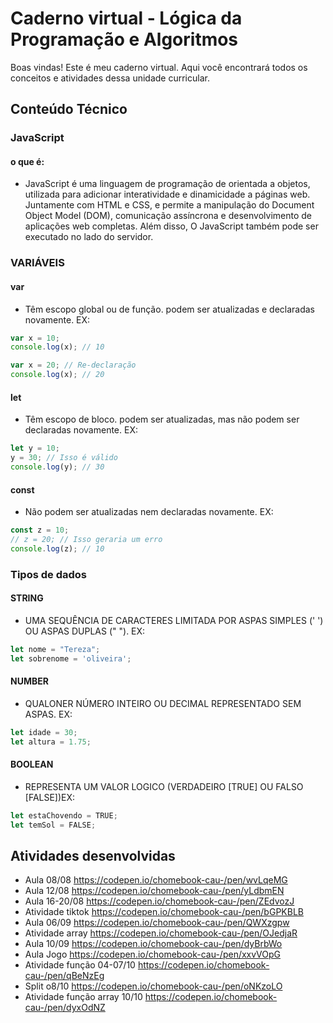 # Caderno virtual - Lógica da Programação e Algoritmos
Boas vindas! Este é meu caderno virtual. Aqui você encontrará todos os conceitos e atividades dessa unidade curricular. 

## Conteúdo Técnico
### JavaScript
#### o que é:
- JavaScript é uma linguagem de programação de orientada a objetos, utilizada para adicionar interatividade e dinamicidade a páginas web. Juntamente com HTML e CSS, e permite a manipulação do Document Object Model (DOM), comunicação assíncrona e desenvolvimento de aplicações web completas. Além disso, O JavaScript também pode ser executado no lado do servidor.

### VARIÁVEIS
#### var
- Têm escopo global ou de função. podem ser atualizadas e declaradas novamente. EX:
```js
var x = 10;
console.log(x); // 10

var x = 20; // Re-declaração
console.log(x); // 20
```

#### let
- Têm escopo de bloco. podem ser atualizadas, mas não podem ser declaradas novamente. EX:
```js  
let y = 10;
y = 30; // Isso é válido
console.log(y); // 30
```

#### const
- Não podem ser atualizadas nem declaradas novamente. EX:
```js    
const z = 10;
// z = 20; // Isso geraria um erro
console.log(z); // 10
```

### Tipos de dados
#### STRING
- UMA SEQUÊNCIA DE CARACTERES LIMITADA POR ASPAS SIMPLES (' ') OU ASPAS DUPLAS (" "). EX:
```js
let nome = "Tereza";
let sobrenome = 'oliveira';
```

#### NUMBER
- QUALONER NÚMERO INTEIRO OU DECIMAL REPRESENTADO SEM ASPAS. EX:
```js  
let idade = 30;
let altura = 1.75;
```

#### BOOLEAN
- REPRESENTA UM VALOR LOGICO (VERDADEIRO [TRUE] OU FALSO [FALSE])EX:
```js    
let estaChovendo = TRUE;
let temSol = FALSE;
```

## Atividades desenvolvidas
- Aula 08/08 https://codepen.io/chomebook-cau-/pen/wvLqeMG
- Aula 12/08 https://codepen.io/chomebook-cau-/pen/yLdbmEN
- Aula 16-20/08 https://codepen.io/chomebook-cau-/pen/ZEdvozJ
- Atividade tiktok https://codepen.io/chomebook-cau-/pen/bGPKBLB
- Aula 06/09 https://codepen.io/chomebook-cau-/pen/QWXzgpw
- Atividade array https://codepen.io/chomebook-cau-/pen/OJedjaR
- Aula 10/09 https://codepen.io/chomebook-cau-/pen/dyBrbWo
- Aula Jogo https://codepen.io/chomebook-cau-/pen/xxvVOpG
- Atividade função 04-07/10 https://codepen.io/chomebook-cau-/pen/qBeNzEg
- Split o8/10 https://codepen.io/chomebook-cau-/pen/oNKzoLO
- Atividade função array 10/10 https://codepen.io/chomebook-cau-/pen/dyxOdNZ
